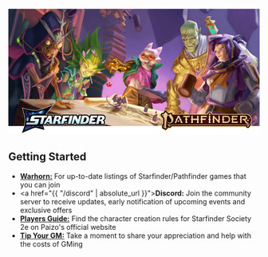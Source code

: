 
![Image](/assets/img/featured-starfinder-pathfinder.webp)

## Getting Started

- [**Warhorn:**](https://warhorn.net/events/tethyr-x-starfinder-pathfinder-2e) For up-to-date listings of Starfinder/Pathfinder games that you can join
- <a href="{{ "/discord" | absolute_url }}">**Discord:**</a> Join the community server to receive updates, early notification of upcoming events and exclusive offers
- [**Players Guide:**](https://downloads.paizo.com/OP-Files/SFS+Invasions+Edge+Players+Guide.pdf) Find the character creation rules for Starfinder Society 2e on Paizo's official website
- [**Tip Your GM:**](https://ko-fi.com/tethyr) Take a moment to share your appreciation and help with the costs of GMing